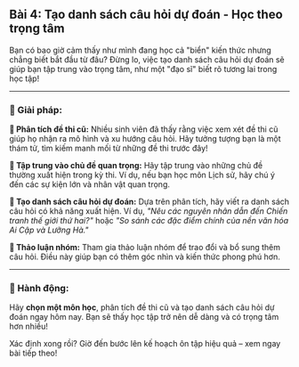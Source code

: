 ## Bài 4: Tạo danh sách câu hỏi dự đoán - Học theo trọng tâm

Bạn có bao giờ cảm thấy như mình đang học cả "biển" kiến thức nhưng chẳng biết bắt đầu từ đâu? Đừng lo, việc tạo danh sách câu hỏi dự đoán sẽ giúp bạn tập trung vào trọng tâm, như một "đạo sĩ" biết rõ tương lai trong học tập!

---

### 📌 Giải pháp:

**🔹 Phân tích đề thi cũ:**
Nhiều sinh viên đã thấy rằng việc xem xét đề thi cũ giúp họ nhận ra mô hình và xu hướng câu hỏi. Hãy tưởng tượng bạn là một thám tử, tìm kiếm manh mối từ những đề thi trước đây!

**🔹 Tập trung vào chủ đề quan trọng:**
Hãy tập trung vào những chủ đề thường xuất hiện trong kỳ thi. Ví dụ, nếu bạn học môn Lịch sử, hãy chú ý đến các sự kiện lớn và nhân vật quan trọng.

**🔹 Tạo danh sách câu hỏi dự đoán:**
Dựa trên phân tích, hãy viết ra danh sách câu hỏi có khả năng xuất hiện. Ví dụ, *"Nêu các nguyên nhân dẫn đến Chiến tranh thế giới thứ hai?"* hoặc *"So sánh các đặc điểm chính của nền văn hóa Ai Cập và Lưỡng Hà."*

**🔹 Thảo luận nhóm:**
Tham gia thảo luận nhóm để trao đổi và bổ sung thêm câu hỏi. Điều này giúp bạn có thêm góc nhìn và kiến thức phong phú hơn.

---

### 🚀 Hành động:

Hãy **chọn một môn học**, phân tích đề thi cũ và tạo danh sách câu hỏi dự đoán ngay hôm nay. Bạn sẽ thấy học tập trở nên dễ dàng và có trọng tâm hơn nhiều!

Xác định xong rồi? Giờ đến bước lên kế hoạch ôn tập hiệu quả – xem ngay bài tiếp theo!